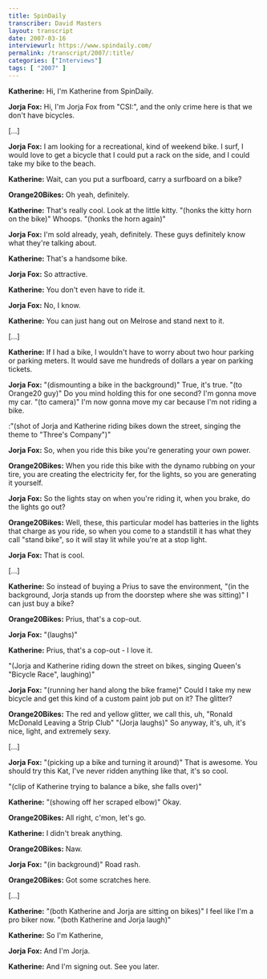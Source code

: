 ```yaml
---
title: SpinDaily
transcriber: David Masters
layout: transcript
date: 2007-03-16
interviewurl: https://www.spindaily.com/
permalink: /transcript/2007/:title/
categories: ["Interviews"]
tags: [ "2007" ]
---
```


**Katherine:** Hi, I'm Katherine from SpinDaily.

**Jorja Fox:** Hi, I'm Jorja Fox from "CSI:", and the only crime here is that we don't have bicycles.

[...]

**Jorja Fox:** I am looking for a recreational, kind of weekend bike. I surf, I would love to get a bicycle that I could put a rack on the side, and I could take my bike to the beach.

**Katherine:** Wait, can you put a surfboard, carry a surfboard on a bike?

**Orange20Bikes:** Oh yeah, definitely.

**Katherine:** That's really cool. Look at the little kitty. "(honks the kitty horn on the bike)" Whoops. "(honks the horn again)"

**Jorja Fox:** I'm sold already, yeah, definitely. These guys definitely know what they're talking about.

**Katherine:** That's a handsome bike.

**Jorja Fox:** So attractive.

**Katherine:** You don't even have to ride it.

**Jorja Fox:** No, I know.

**Katherine:** You can just hang out on Melrose and stand next to it.

[...]

**Katherine:** If I had a bike, I wouldn't have to worry about two hour parking or parking meters. It would save me hundreds of dollars a year on parking tickets.

**Jorja Fox:** "(dismounting a bike in the background)" True, it's true. "(to Orange20 guy)" Do you mind holding this for one second? I'm gonna move my car. "(to camera)" I'm now gonna move my car because I'm not riding a bike.

:"(shot of Jorja and Katherine riding bikes down the street, singing the theme to "Three's Company")"

**Jorja Fox:** So, when you ride this bike you're generating your own power.

**Orange20Bikes:** When you ride this bike with the dynamo rubbing on your tire, you are creating the electricity fer, for the lights, so you are generating it yourself.

**Jorja Fox:** So the lights stay on when you're riding it, when you brake, do the lights go out?

**Orange20Bikes:** Well, these, this particular model has batteries in the lights that charge as you ride, so when you come to a standstill it has what they call "stand bike", so it will stay lit while you're at a stop light.

**Jorja Fox:** That is cool.

[...]

**Katherine:** So instead of buying a Prius to save the environment, "(in the background, Jorja stands up from the doorstep where she was sitting)" I can just buy a bike?

**Orange20Bikes:** Prius, that's a cop-out.

**Jorja Fox:** "(laughs)"

**Katherine:** Prius, that's a cop-out - I love it.

"(Jorja and Katherine riding down the street on bikes, singing Queen's "Bicycle Race", laughing)"

**Jorja Fox:** "(running her hand along the bike frame)" Could I take my new bicycle and get this kind of a custom paint job put on it? The glitter?

**Orange20Bikes:** The red and yellow glitter, we call this, uh, "Ronald McDonald Leaving a Strip Club" "(Jorja laughs)" So anyway, it's, uh, it's nice, light, and extremely sexy.

[...]

**Jorja Fox:** "(picking up a bike and turning it around)" That is awesome. You should try this Kat, I've never ridden anything like that, it's so cool.

"(clip of Katherine trying to balance a bike, she falls over)"

**Katherine:** "(showing off her scraped elbow)" Okay.

**Orange20Bikes:** All right, c'mon, let's go.

**Katherine:** I didn't break anything.

**Orange20Bikes:** Naw.

**Jorja Fox:** "(in background)" Road rash.

**Orange20Bikes:** Got some scratches here.

[...]

**Katherine:** "(both Katherine and Jorja are sitting on bikes)" I feel like I'm a pro biker now. "(both Katherine and Jorja laugh)"

**Katherine:** So I'm Katherine,

**Jorja Fox:** And I'm Jorja.

**Katherine:** And I'm signing out. See you later.

